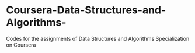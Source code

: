 # Coursera-Data-Structures-and-Algorithms-
Codes for the assignments of Data Structures and Algorithms Specialization on Coursera
